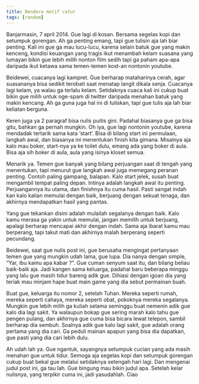 ```yaml
---
title: Bendera motif catur
tags: [random]
---
```

Banjarmasin, 7 april 2014. Gue lagi di kosan. Bersama segelas kopi dan setumpuk gorengan. Ah ga penting emang, tapi gue tulisin aja lah biar penting. Kali ini gue ga mau lucu-lucu, karena selain batuk gue yang makin kenceng, kondisi keuangan yang tragis ikut menambah kelam suasana yang lumayan bikin gue lebih milih nonton film sedih tapi ga paham apa-apa daripada ikut ketawa sama temen-temen kost-an nontonin youtube.

Beidewei, cuacanya lagi kampret. Gue berharap mataharinya cerah, agar suasananya bisa sedikit terobati saat menatap langit dikala senja. Cuacanya lagi kelam, ya walau ga terlalu kelam. Setidaknya cuaca kali ini cukup buat bikin gue milih untuk nge-spam di twitter daripada menahan batuk yang makin kencang. Ah ga guna juga hal ini di tuliskan, tapi gue tulis aja lah biar keliatan berguna.

Keren juga ya 2 paragraf bisa nulis puitis gini. Padahal biasanya gue ga bisa gitu, bahkan ga pernah mungkin. Oh iya, gue lagi nontonin youtube, karena mendadak tertarik sama kata ‘start’. Bisa di bilang start ini permulaan, langkah awal, dan biasanya ini menentukan finish kita gimana. Misalnya aja kalo mau boker, start-nya ya ke toilet dulu, emang ada yang boker di aula. Bisa aja sih boker di aula, aula yang isinya kloset semua.

Menarik ya. Temen gue banyak yang bilang perjuangan saat di tengah yang menentukan, tapi menurut gue langkah awal juga memegang peranan penting. Contoh paling gampang, balapan. Kalo start jelek, susah buat mengambil tempat paling depan. Intinya adalah langkah awal itu penting. Perjuangannya itu utama, dan finishnya itu cuma hasil. Pasti sangat indah kan kalo kalian memulai dengan baik, berjuang dengan sekuat tenaga, dan akhirnya mendapatkan hasil yang pantas.

Yang gue tekankan disini adalah mulailah segalanya dengan baik. Kalo kamu merasa ga yakin untuk memulai, jangan memilih untuk berjuang, apalagi berharap mencapai akhir dengan indah. Sama aja ibarat kamu mau berperang, tapi takut mati dan akhirnya malah berperang seperti pecundang.

Beidewei, saat gue nulis post ini, gue berusaha mengingat pertanyaan temen gue yang mungkin udah lama, gue lupa. Dia nanya dengan simple, “Yar, ibu kamu apa kabar ?”. Gue cuman senyum saat itu, dan bilang beliau baik-baik aja. Jadi kangen sama keluarga, padahal baru beberapa minggu yang lalu gue masih tidur bareng adik gue. Dihiasi dengan igoan dia yang teriak mau minjam hape buat main game yang dia sebut permainan buah.

Buat gue, keluarga itu nomor 2, setelah Tuhan. Mereka seperti rumah, mereka seperti cahaya, mereka seperti obat, pokoknya mereka segalanya. Mungkin gue lebih milih ga kuliah selama seminggu buat nemenin adik gue kalo dia lagi sakit. Ya walaupun bokap gue sering marah kalo tahu gue pengen pulang, dan akhirnya gue cuma bisa bicara lewat telepon, sambil berharap dia sembuh. Soalnya adik gue kalo lagi sakit, gue adalah orang pertama yang dia cari. Ga peduli mainan apapun yang bisa dia dapatkan, gue pasti yang dia cari lebih dulu.

Ah udah lah ya. Gue ngantuk, sayangnya setumpuk cucian yang ada masih menahan gue untuk tidur. Semoga aja segelas kopi dan setumpuk gorengan cukup buat bekal gue melalui setidaknya setengah hari lagi. Dan mengenai judul post ini, ga tau lah. Gue bingung mau bikin judul apa. Setelah kelar nulisnya, yang terpikir cuma ini, jadi yasudahlah. Ciao
